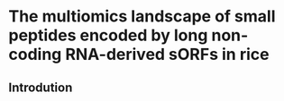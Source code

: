 # The multiomics landscape of small peptides encoded by long non-coding RNA-derived sORFs in rice

## Introdution
